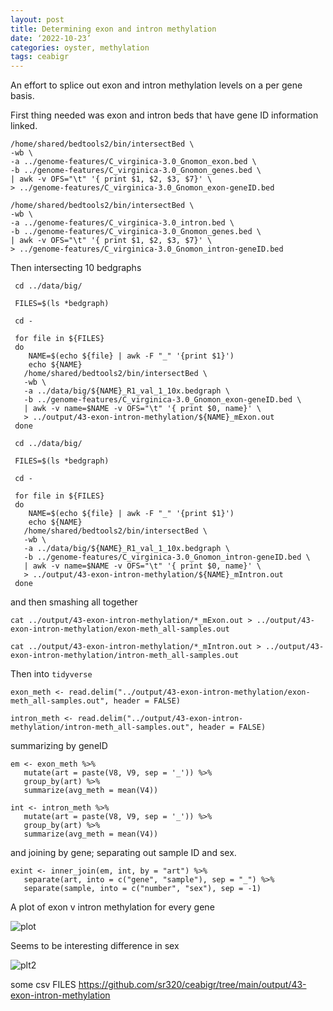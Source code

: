 ```yaml
---
layout: post
title: Determining exon and intron methylation
date: ‘2022-10-23’
categories: oyster, methylation
tags: ceabigr
---
```


An effort to splice out exon and intron methylation levels on a per gene basis.

First thing needed was exon and intron beds that have gene ID information linked.

```
/home/shared/bedtools2/bin/intersectBed \
-wb \
-a ../genome-features/C_virginica-3.0_Gnomon_exon.bed \
-b ../genome-features/C_virginica-3.0_Gnomon_genes.bed \
| awk -v OFS="\t" '{ print $1, $2, $3, $7}' \
> ../genome-features/C_virginica-3.0_Gnomon_exon-geneID.bed
```

```
/home/shared/bedtools2/bin/intersectBed \
-wb \
-a ../genome-features/C_virginica-3.0_intron.bed \
-b ../genome-features/C_virginica-3.0_Gnomon_genes.bed \
| awk -v OFS="\t" '{ print $1, $2, $3, $7}' \
> ../genome-features/C_virginica-3.0_Gnomon_intron-geneID.bed
```

Then intersecting 10 bedgraphs

```
 cd ../data/big/

 FILES=$(ls *bedgraph)

 cd -

 for file in ${FILES}
 do
    NAME=$(echo ${file} | awk -F "_" '{print $1}')
    echo ${NAME}
   /home/shared/bedtools2/bin/intersectBed \
   -wb \
   -a ../data/big/${NAME}_R1_val_1_10x.bedgraph \
   -b ../genome-features/C_virginica-3.0_Gnomon_exon-geneID.bed \
   | awk -v name=$NAME -v OFS="\t" '{ print $0, name}' \
   > ../output/43-exon-intron-methylation/${NAME}_mExon.out
 done  

```

```
 cd ../data/big/

 FILES=$(ls *bedgraph)

 cd -

 for file in ${FILES}
 do
    NAME=$(echo ${file} | awk -F "_" '{print $1}')
    echo ${NAME}
   /home/shared/bedtools2/bin/intersectBed \
   -wb \
   -a ../data/big/${NAME}_R1_val_1_10x.bedgraph \
   -b ../genome-features/C_virginica-3.0_Gnomon_intron-geneID.bed \
   | awk -v name=$NAME -v OFS="\t" '{ print $0, name}' \
   > ../output/43-exon-intron-methylation/${NAME}_mIntron.out
 done  

```


and then smashing all together

```
cat ../output/43-exon-intron-methylation/*_mExon.out > ../output/43-exon-intron-methylation/exon-meth_all-samples.out
```

```
cat ../output/43-exon-intron-methylation/*_mIntron.out > ../output/43-exon-intron-methylation/intron-meth_all-samples.out
```

Then into `tidyverse`

```
exon_meth <- read.delim("../output/43-exon-intron-methylation/exon-meth_all-samples.out", header = FALSE)
```

```
intron_meth <- read.delim("../output/43-exon-intron-methylation/intron-meth_all-samples.out", header = FALSE)
```


summarizing by geneID

```
em <- exon_meth %>%
   mutate(art = paste(V8, V9, sep = '_')) %>%
   group_by(art) %>%
   summarize(avg_meth = mean(V4))
```

```
int <- intron_meth %>%
   mutate(art = paste(V8, V9, sep = '_')) %>%
   group_by(art) %>%
   summarize(avg_meth = mean(V4))
```

and joining by gene; separating out sample ID and sex.


```
exint <- inner_join(em, int, by = "art") %>%
   separate(art, into = c("gene", "sample"), sep = "_") %>%
   separate(sample, into = c("number", "sex"), sep = -1)
```

A plot of exon v intron methylation for every gene

![plot](http://gannet.fish.washington.edu/seashell/snaps/ceabigr__RStudio_Server_2022-10-23_19-41-36.png)


Seems to be interesting difference in sex

![plt2](http://gannet.fish.washington.edu/seashell/snaps/ceabigr__RStudio_Server_2022-10-23_19-54-58.png)

some csv FILES
https://github.com/sr320/ceabigr/tree/main/output/43-exon-intron-methylation
